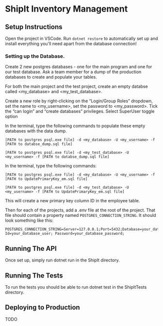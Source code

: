 # ShipIt Inventory Management

## Setup Instructions
Open the project in VSCode.
Run ```dotnet restore``` to automatically set up and install everything you'll need apart from the database connection!

### Setting up the Database.
Create 2 new postgres databases - one for the main program and one for our test database.
Ask a team member for a dump of the production databases to create and populate your tables.

For both the main project and the test project, create an empty databse called <my_database> and <my_test_database>.

Create a new role by right-clicking on the “Login/Group Roles” dropdown, set the name to <my_username>, set the password to <my_password>. Tick the “can login” and “create databases” privileges. Select SuperUser toggle option

In the terminal, type the following commands to populate these empty databases with the data dump.

```
[PATH to postgres psql.exe file] -d <my_database> -U <my_username> -f [PATH to databse_dump.sql file]
```
``` 
[PATH to postgres psql.exe file] -d <my_test_database> -U <my_username> -f [PATH to databse_dump.sql file]
```
In the terminal, type the following commands:

```
[PATH to postgres psql.exe file] -d <my_database> -U <my_username> -f [PATH to UpdatePrimaryKey_em.sql file]
```
``` 
[PATH to postgres psql.exe file] -d <my_test_database> -U <my_username> -f [PATH to UpdatePrimaryKey_em.sql file]
```
This will create a new primary key column ID in the employee table.


Then for each of the projects, add a .env file at the root of the project. That file should contain a property named `POSTGRES_CONNECTION_STRING`. It should look something like this:

```
POSTGRES_CONNECTION_STRING=Server=127.0.0.1;Port=5432;Database=your_database_name;User Id=your_database_user; Password=your_database_password;
```


## Running The API
Once set up, simply run dotnet run in the ShipIt directory.

## Running The Tests
To run the tests you should be able to run dotnet test in the ShipItTests directory.

## Deploying to Production
TODO
